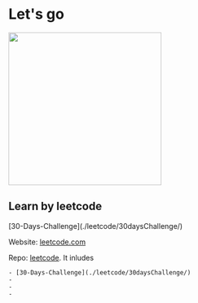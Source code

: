 <h1>Let's go</h1>

<img src = "https://encrypted-tbn0.gstatic.com/images?q=tbn%3AANd9GcSUaAgJtdRpiUhSt4aqNLQ4IXNZ1NaGxYqRAh51P2LBqxGwxFbT&usqp=CAU"
style = "width:300px; height:300px;"/>

<h2>Learn by leetcode</h2>
[30-Days-Challenge](./leetcode/30daysChallenge/)
  <p>Website: <a href = "https://leetcode.com">leetcode.com</a></p>
  
  <p>Repo: <a href = "./leetcode">leetcode</a>. It inludes </p>
  
    - [30-Days-Challenge](./leetcode/30daysChallenge/)
    -
    -
    -
  
